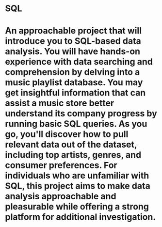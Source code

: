 # SQL
# An approachable project that will introduce you to SQL-based data analysis. You will have hands-on experience with data searching and comprehension by delving into a music playlist database. You may get insightful information that can assist a music store better understand its company progress by running basic SQL queries. As you go, you'll discover how to pull relevant data out of the dataset, including top artists, genres, and consumer preferences. For individuals who are unfamiliar with SQL, this project aims to make data analysis approachable and pleasurable while offering a strong platform for additional investigation.
